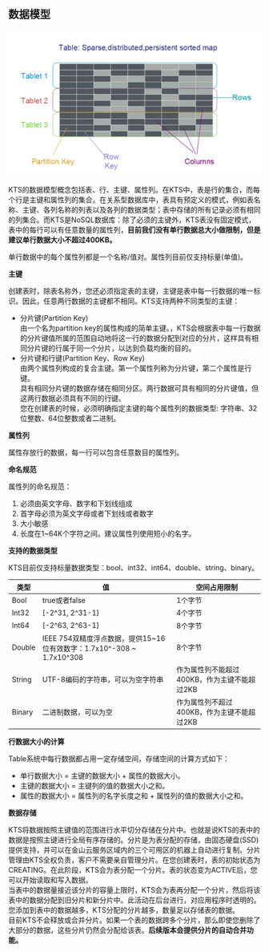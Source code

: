## 数据模型
![数据模型](./images/sjmx.jpg)

KTS的数据模型概念包括表、行、主键、属性列。在KTS中，表是行的集合，而每个行是主键和属性列的集合。在关系型数据库中，表具有预定义的模式，例如表名称、主键、各列名称的列表以及各列的数据类型；表中存储的所有记录必须有相同的列集合。而KTS是NoSQL数据库：除了必须的主键外，KTS表没有固定模式，表中的每行可以有任意数量的属性列，**目前我们没有单行数据总大小做限制，但是建议单行数据大小不超过400KB。**

单行数据中的每个属性列都是一个名称/值对。属性列目前仅支持标量(单值)。

**主键**

创建表时，除表名称外，您还必须指定表的主键，主键是表中每一行数据的唯一标识。因此，任意两行数据的主键都不相同。KTS支持两种不同类型的主键：
* 分片键(Partition Key)<br>由一个名为partition key的属性构成的简单主键。，KTS会根据表中每一行数据的分片键值所属的范围自动地将这一行的数据分配到对应的分片，这样具有相同分片键的行属于同一个分片，以达到负载均衡的目的。
*  分片键和行键(Partition Key、Row Key)<br>由两个属性列构成的复合主键。第一个属性列称为分片键，第二个属性是行键。<br>具有相同分片键的数据存储在相同分区。两行数据可具有相同的分片键值，但这两行数据必须具有不同的行键。<br>您在创建表的时候，必须明确指定主键的每个属性列的数据类型: 字符串、32位整数、64位整数或者二进制。

**属性列**

属性存放行的数据，每一行可以包含任意数目的属性列。

**命名规范**

属性列的命名规范：
1. 必须由英文字母、数字和下划线组成
2. 首字母必须为英文字母或者下划线或者数字
3. 大小敏感
4. 长度在1~64K个字符之间。建议属性列使用短小的名字。

**支持的数据类型**

KTS目前仅支持标量数据类型：bool、int32、int64、double、string、binary。

类型 | 值 | 空间占用限制
-----| ---- | ----
Bool | true或者false | 1个字节
Int32 | [-2^31, 2^31-1] | 4个字节
Int64 | [-2^63, 2^63-1] | 8个字节
Double | IEEE 754双精度浮点数据，提供15~16位有效数字：1.7x10^-308 ~ 1.7x10^308 | 8个字节
String | UTF-8编码的字符串，可以为空字符串 | 作为属性列不能超过400KB，作为主键不能超过2KB
Binary | 二进制数据，可以为空 | 作为属性列不超过400KB，作为主键不能超过2KB

**行数据大小的计算**

Table系统中每行数据都占用一定存储空间，存储空间的计算方式如下：
* 单行数据大小 = 主键的数据大小 + 属性的数据大小。
* 主键的数据大小 = 主键列的值的数据大小之和。
* 属性的数据大小 = 属性列的名字长度之和 + 属性列的值的数据大小之和。

**数据存储**

KTS将数据按照主键值的范围进行水平切分存储在分片中。也就是说KTS的表中的数据是按照主键进行全局有序存储的。分片是为表分配的存储，由固态硬盘(SSD)提供支持，并可以在金山云服务区域内的三个可用区的机器上自动进行复制。分片管理由KTS全权负责，客户不需要亲自管理分片。在您创建表时，表的初始状态为CREATING。在此阶段，KTS会为表分配一个分片。表的状态变为ACTIVE后，您可以开始读取和写入数据。  
当表中的数据量接近该分片的容量上限时，KTS会为表再分配一个分片，然后将该表中的数据分配到旧分片和新分片中。此活动在后台进行，对应用程序时透明的。您添加到表中的数据越多，KTS分配的分片越多，数量足以存储表的数据。  
目前KTS不会释放或合并分片。如果一个表的数据跨多个分片，那么即使您删除了大部分的数据，这些分片仍然会分配给该表。**后续版本会提供分片的自动合并功能。**




